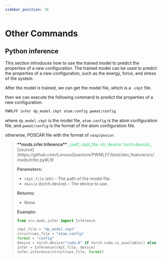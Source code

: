 ```yaml
---
sidebar_position: 19
---
```


# Other Commands

## Python inference

This section introduces how to use the trained model to predict the properties of a new configuration. The trained model can be used to predict the properties of a new configuration, such as the energy, force, and stress of the system.

After the model is trained, we can get the model file, which is a `.ckpt` file. 

then we can execute the following command to predict the properties of a new configuration:

```bash
PWMLFF infer dp_model.ckpt atom.config pwmat/config
```

where `dp_model.ckpt` is the model file, `atom.config` is the atom configuration file, and `pwmat/config` is the format of the atom configuration file.

otherwise, POSCAR file with the format of `vasp/poscar`.

> <p style={{backgroundColor: '#E5E1EC'}}> <font color='black'>**mods.infer.Inference**</font> <font color='#2ecc71'>_(self, ckpt_file: str, device: torch.device)_</font> 
> [source](https://github.com/LonxunQuantum/PWMLFF/blob/dev_feature/src/mods/infer.py#L9)</p>
>
> **Parameters:**
> - `ckpt_file` (str) – The path of the model file.
> - `device` (torch.device) – The device to use.
>
> **Returns:**
> - None
>
> **Example:**
> ```python
> from src.mods.infer import Inference
>
> ckpt_file = "dp_model.ckpt"
> structrues_file = "atom.config"
> format = "config"
> device = torch.device("cuda:0" if torch.cuda.is_available() else "cpu")
> infer = Inference(ckpt_file, device)
> infer.inference(structrues_file, format)
> ```
